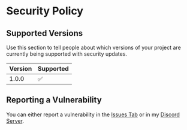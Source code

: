 # Security Policy

## Supported Versions

Use this section to tell people about which versions of your project are
currently being supported with security updates.

| Version | Supported          |
| ------- | ------------------ |
|  1.0.0  | :white_check_mark: |

## Reporting a Vulnerability

You can either report a vulnerability in the [Issues Tab](https://github.com/OutcastsEvents/AnimalCapture/issues) or in my [Discord Server](https://discord.gg/ZCaXH9Qhjs).
